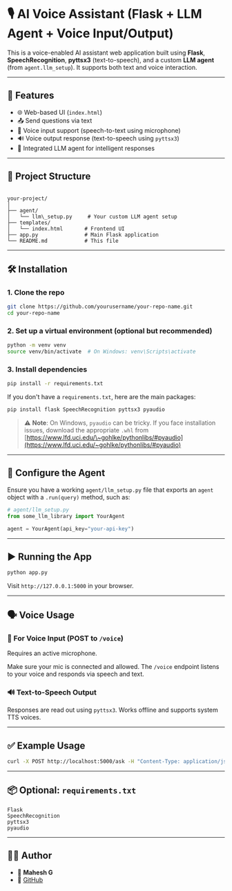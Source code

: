 
# 🎙️ AI Voice Assistant (Flask + LLM Agent + Voice Input/Output)

This is a voice-enabled AI assistant web application built using **Flask**, **SpeechRecognition**, **pyttsx3** (text-to-speech), and a custom **LLM agent** (from `agent.llm_setup`). It supports both text and voice interaction.

---

## 🚀 Features

- 🌐 Web-based UI (`index.html`)
- 📤 Send questions via text
- 🎤 Voice input support (speech-to-text using microphone)
- 🔊 Voice output response (text-to-speech using `pyttsx3`)
- 🤖 Integrated LLM agent for intelligent responses

---

## 🧱 Project Structure

```

your-project/
│
├── agent/
│   └── llm\_setup.py     # Your custom LLM agent setup
├── templates/
│   └── index.html       # Frontend UI
├── app.py               # Main Flask application
└── README.md            # This file

````

---

## 🛠️ Installation

### 1. Clone the repo

```bash
git clone https://github.com/yourusername/your-repo-name.git
cd your-repo-name
````

### 2. Set up a virtual environment (optional but recommended)

```bash
python -m venv venv
source venv/bin/activate  # On Windows: venv\Scripts\activate
```

### 3. Install dependencies

```bash
pip install -r requirements.txt
```

If you don't have a `requirements.txt`, here are the main packages:

```bash
pip install flask SpeechRecognition pyttsx3 pyaudio
```

> ⚠️ **Note**: On Windows, `pyaudio` can be tricky. If you face installation issues, download the appropriate `.whl` from [https://www.lfd.uci.edu/\~gohlke/pythonlibs/#pyaudio](https://www.lfd.uci.edu/~gohlke/pythonlibs/#pyaudio)

---

## 🧠 Configure the Agent

Ensure you have a working `agent/llm_setup.py` file that exports an `agent` object with a `.run(query)` method, such as:

```python
# agent/llm_setup.py
from some_llm_library import YourAgent

agent = YourAgent(api_key="your-api-key")
```

---

## ▶️ Running the App

```bash
python app.py
```

Visit `http://127.0.0.1:5000` in your browser.

---

## 🗣️ Voice Usage

### 🎤 For Voice Input (POST to `/voice`)

Requires an active microphone.

Make sure your mic is connected and allowed. The `/voice` endpoint listens to your voice and responds via speech and text.

### 🔊 Text-to-Speech Output

Responses are read out using `pyttsx3`. Works offline and supports system TTS voices.

---

## ✅ Example Usage

```bash
curl -X POST http://localhost:5000/ask -H "Content-Type: application/json" -d '{"query": "What is AI?"}'
```

---

## 📦 Optional: `requirements.txt`

```
Flask
SpeechRecognition
pyttsx3
pyaudio
```

---

## 🧑‍💻 Author

* 👤 **Mahesh G**
* 🔗 [GitHub](https://github.com/Mahesh7780)
